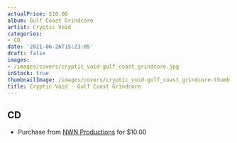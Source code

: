 ```yaml
---
actualPrice: $10.00
album: Gulf Coast Grindcore
artist: Cryptic Void
categories:
- CD
date: '2021-06-26T15:23:05'
draft: false
images:
- /images/covers/cryptic_void-gulf_coast_grindcore.jpg
inStock: true
thumbnailImage: /images/covers/cryptic_void-gulf_coast_grindcore-thumb.jpg
title: Cryptic Void - Gulf Coast Grindcore
---
```


## CD
* Purchase from [NWN Productions](http://shop.nwnprod.com/index.php?route=product/product&path=93&product_id=6133&sort=pd.name&order=ASC) for $10.00
